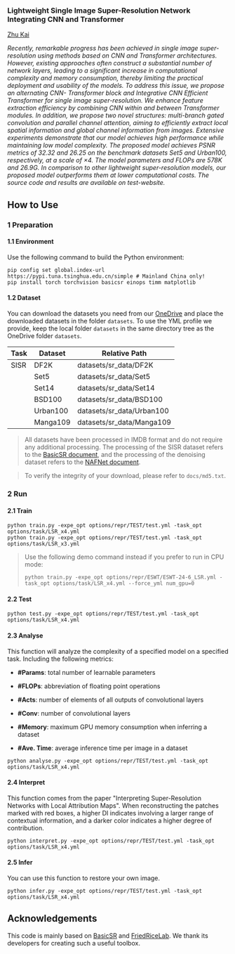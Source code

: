 
### Lightweight Single Image Super-Resolution Network Integrating CNN and Transformer

[Zhu Kai](https://github.com/kylechuuuuu)

*Recently, remarkable progress has been achieved in single image super-resolution using methods based on CNN and Transformer architectures. However, existing approaches often construct a substantial number of network layers, leading to a significant increase in computational complexity and memory consumption, thereby limiting the practical deployment and usability of the models. To address this issue, we propose an alternating CNN- Transformer block and Integrative CNN Efficient Transformer for single image super-resolution. We enhance feature extraction efficiency by combining CNN within and between Transformer modules. In addition, we propose two novel structures: multi-branch gated convolution and parallel channel attention, aiming to efficiently extract local spatial information and global channel information from images. Extensive experiments demonstrate that our model achieves high performance while maintaining low model complexity. The proposed model achieves PSNR metrics of 32.32 and 26.25 on the benchmark datasets Set5 and Urban100, respectively, at a scale of ×4. The model parameters and FLOPs are 578K and 26.9G. In comparison to other lightweight super-resolution models, our proposed model outperforms them at lower computational costs. The source code and results are available on test-website.*

## How to Use

### 1 Preparation

#### 1.1 Environment

Use the following command to build the Python environment:

```shell
pip config set global.index-url https://pypi.tuna.tsinghua.edu.cn/simple # Mainland China only!
pip install torch torchvision basicsr einops timm matplotlib
```

#### 1.2 Dataset

You can download the datasets you need from our [OneDrive](https://1drv.ms/u/s!AqKlMh-sml1mw362MfEjdr7orzds?e=budrUU) and place the downloaded datasets in the folder `datasets`. To use the YML profile we provide, keep the local folder `datasets` in the same directory tree as the OneDrive folder `datasets`.

| Task      | Dataset  | Relative Path                |
| --------- | -------- | ---------------------------- |
| SISR      | DF2K     | datasets/sr_data/DF2K        |
|           | Set5     | datasets/sr_data/Set5        |
|           | Set14    | datasets/sr_data/Set14       |
|           | BSD100   | datasets/sr_data/BSD100      |
|           | Urban100 | datasets/sr_data/Urban100    |
|           | Manga109 | datasets/sr_data/Manga109    |

>  All datasets have been processed in IMDB format and do not require any additional processing. The processing of the SISR dataset refers to the [BasicSR document](https://basicsr.readthedocs.io/en/latest/api/api_scripts.html), and the processing of the denoising dataset refers to the [NAFNet document](https://github.com/megvii-research/NAFNet/tree/main/docs).

>  To verify the integrity of your download, please refer to `docs/md5.txt`.

### 2 Run
#### 2.1 Train

```shell
python train.py -expe_opt options/repr/TEST/test.yml -task_opt options/task/LSR_x4.yml
python train.py -expe_opt options/repr/TEST/test.yml -task_opt options/task/LSR_x3.yml
```


>  Use the following demo command instead if you prefer to run in CPU mode:
>
> ```shell
> python train.py -expe_opt options/repr/ESWT/ESWT-24-6_LSR.yml -task_opt options/task/LSR_x4.yml --force_yml num_gpu=0
> ```

#### 2.2 Test


```shell
python test.py -expe_opt options/repr/TEST/test.yml -task_opt options/task/LSR_x4.yml
```

#### 2.3 Analyse

This function will analyze the complexity of a specified model on a specified task. Including the following metrics:

- **#Params**: total number of learnable parameters

- **#FLOPs**: abbreviation of floating point operations

- **#Acts**: number of elements of all outputs of convolutional layers

- **#Conv**: number of convolutional layers

- **#Memory**: maximum GPU memory consumption when inferring a dataset

- **#Ave. Time**: average inference time per image in a dataset

```shell
python analyse.py -expe_opt options/repr/TEST/test.yml -task_opt options/task/LSR_x4.yml
```


#### 2.4 Interpret

This function comes from the paper "Interpreting Super-Resolution Networks with Local Attribution Maps". When reconstructing the patches marked with red boxes, a higher DI indicates involving a larger range of contextual information, and a darker color indicates a higher degree of contribution.

```shell
python interpret.py -expe_opt options/repr/TEST/test.yml -task_opt options/task/LSR_x4.yml
```

#### 2.5 Infer

You can use this function to restore your own image.

```shell
python infer.py -expe_opt options/repr/TEST/test.yml -task_opt options/task/LSR_x4.yml
```

## Acknowledgements

This code is mainly based on [BasicSR](https://github.com/XPixelGroup/BasicSR) and [FriedRiceLab](https://github.com/Fried-Rice-Lab/FriedRiceLab). We thank its developers for creating such a useful toolbox.